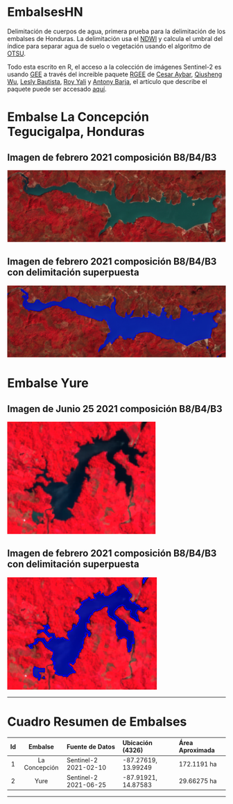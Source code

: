 # EmbalsesHN

Delimitación de cuerpos de agua, primera prueba para la delimitación de los embalses de Honduras. La delimitación usa el [NDWI](https://en.wikipedia.org/wiki/Normalized_difference_water_index) y calcula el umbral del índice para separar agua de suelo o vegetación usando el algoritmo de [OTSU](https://en.wikipedia.org/wiki/Otsu%27s_method).

Todo esta escrito en R, el acceso a la colección de imágenes Sentinel-2 es usando [GEE](https://www.sciencedirect.com/science/article/pii/S0034425717302900) a través del increible paquete [RGEE](https://csaybar.github.io/rgee-examples/) de [Cesar Aybar](https://csaybar.github.io/), [Qiusheng Wu](https://geography.utk.edu/about-us/faculty/dr-qiusheng-wu/), [Lesly Bautista](https://orcid.org/0000-0003-3523-8687), [Roy Yali](https://ryali93.github.io/en/) y [Antony Barja](https://github.com/ambarja), el artículo que describe el paquete puede ser accesado [aquí](https://joss.theoj.org/papers/10.21105/joss.02272). 

# Embalse La Concepción Tegucigalpa, Honduras

## Imagen de febrero 2021 composición B8/B4/B3

![](imagenes/uno.png?raw=true)

## Imagen de febrero 2021 composición B8/B4/B3 con delimitación superpuesta

![](imagenes/dos.png?raw=true)


# Embalse Yure

## Imagen de Junio 25 2021 composición B8/B4/B3

![](imagenes/Yure1.png?raw=true)

## Imagen de febrero 2021 composición B8/B4/B3 con delimitación superpuesta

![](imagenes/Yure2.png?raw=true)

***

# Cuadro Resumen de Embalses

| Id | Embalse | Fuente de Datos | Ubicación (4326) | Área Aproximada |
| :---: | :---: | :--- | :--- | :---|
| 1 | La Concepción | Sentinel-2 2021-02-10 | -87.27619, 13.99249  | 172.1191 ha|
| 2 | Yure | Sentinel-2 2021-06-25 | -87.91921, 14.87583  | 29.66275 ha|

***

